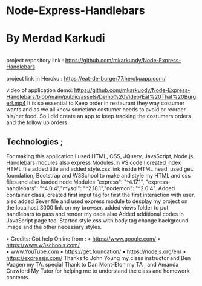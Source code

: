 # Node-Express-Handlebars
# By Merdad Karkudi

<img href="https://github.com/mkarkuody/Node-Express-Handlebars/blob/main/public/assets/img/MainPage.jpg?raw=true">


project repository link : https://github.com/mkarkuody/Node-Express-Handlebars

project link in Heroku : https://eat-de-burger77.herokuapp.com/

video of application demo: https://github.com/mkarkuody/Node-Express-Handlebars/blob/main/public/assets/Demo%20Video/Eat%20That%20Burger!.mp4
It is so essential to Keep order in restaurant they way costumer wants and as we all know sometime costumer needs to avoid or reorder his/her food. So I did create an app to keep tracking the costumers orders and the follow up orders.

## Technologies ;
 For making this application I used HTML, CSS, JQuery, JavaScript, Node.js, Handlebars modules also express Modules.In VS code I created index HTML file added title and added style.css link inside HTML head. used get. foundation, Bootstrap and  W3School to make and style my HTML and css files.and also loaded node Modules  "express": "^4.17.1", "express-handlebars": "^4.0.4","mysql": "^2.18.1","nodemon": "^2.0.4".
Added container class, created first input tag for first the first interaction with user. also added Sever file and used express module to desplay my project on the localhost 3000 link on my browser. added views folder to put handlebars to pass and render my dada also Added additional codes in JavaScript page too. Started style.css with body tag change background image and the other necessary styles.



• Credits:
Got help Online from : 
•	https://www.google.com/
•	https://www.w3schools.com/  
•	www.YouTube.com 
•   https://get.foundation/
•   https://nodejs.org/en/
•   https://expressjs.com/
 Thanks to John Young my class instructor and Ben Vaagen my TA. special Thank to Dan Mont-Eton my TA , and Amanda Crawford My Tutor for helping me to understand the class and homework contents.
